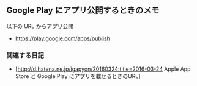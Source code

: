 ## Google Play にアプリ公開するときのメモ

以下の URL からアプリ公開

* https://play.google.com/apps/publish


### 関連する日記


* [http://d.hatena.ne.jp/igapyon/20160324:title=2016-03-24 Apple App Store と Google Play にアプリを載せるときのURL]


